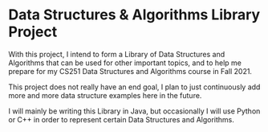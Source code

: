 # Data Structures & Algorithms Library Project

With this project, I intend to form a Library of Data Structures and Algorithms that can be used for other important topics, and to help me prepare for my CS251 Data Structures and Algorithms course in Fall 2021.

This project does not really have an end goal, I plan to just continuously add more and more data structure examples here in the future. 

I will mainly be writing this Library in Java, but occasionally I will use Python or C++ in order to represent certain Data Structures and Algorithms.
